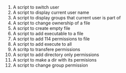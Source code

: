 1. A script to switch user
2. A script to display current user name
3. A script to display groups that current user is part of
4. A script to change ownership of a file
5. A script to create empty file
6. A script to add executable to a file
7. A script to add 114 permissions to file
8. A script to add execute to all
9. A scritp to transfere permissions
10. A script to add directory only permissions
11. A script to make a dir with its permisions
12. A script to change group permission 
